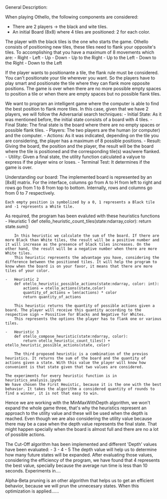 General Description:

When playing Othello, the following components are considered:
* There are 2 players → the black and wite tiles.
* An initial Board (8x8) where 4 tiles are positioned: 2 for each color.

The player with the black tiles is the one who starts the game. Othello consists of positioning new tiles, these tiles need to flank your opposite's tiles. To accomplishing that you have a maximum of 8 movements which are:
    -   Right
    -   Left
    -   Up
    -   Down
    -   Up to the Right
    -   Up to the Left
    -   Down to the Right
    -   Down to the Left

If the player wants to positionante a tile, the flank rule must be considered. You can't positionate your tile wherever you want. So the players have to play smart and positionate the tile where they can flank more opposite positions. 
The game is over when there are no more possible empty spaces to position a tile or when there are empty spaces but no possible flank tiles. 


We want to program an intelligent game where the computer is able to find the best position to flank more tiles. 
In this case, given that we have 2 players,  we will follow the Adversarial search techniques:
    -   Initial State: As it was mentioned before, the initial state consists of a board with 4 tiles. 
    -   Final State: The final state is the board where there are no empty spaces or possible flank tiles. 
    -   Players: The two players are the human (or computer) and the computer.
    -   Actions: As it was indicated, depending on the tile you are considering, the player has a maximum of 8 possible positions. 
    -   Result: Giving the board, the position and the player, the result will be the board where the tile is positioned and the corresponding tile(s) was/were flanked.
    -   Utility: Given a final state, the utility function calculated a valyue to express if the player wins or loses. 
    -   Terminal Test: It determines if the game is over. 

Understanding our board:
    The implemented board is represented by an [8x8] matrix. For the interface, columns go from A to H from left to right and rows go from 1 to 8 from top to bottom. Internally, rows and columns go from 0 to 7 respectively. 
    
    Each empty position is symbolized by a 0, 1 represents a Black tile and -1 represents a White tile.

As required, the program has been evaluted with these heuristics functions
    -   Heuristic 1
        def otello_heuristic_count_tiles(state:ndarray,color):
            return state.sum()
        
        In this heuristic we calculate the sum of the board. If there are more Black than White tiles, the result will be a positive number and it will increase as the presence of black tiles increases. On the other hand, the result will be a negative number when there are more White tiles. 
        This heuristic represents the advantage you have, considering the difference between the positioned tiles. It will help the program to know when the board is on your favor, it means that there are more tiles of your color. 

    -   Heuristic 2
        def otello_heuristic_possible_actions(state:ndarray, color: int):
            actions = otello_actions(state,color)
            quantity_of_actions = len(actions) * color
            return quantity_of_actions
        
        This heuristic returns the quantity of possible actions given a board. The player will receive this quantity according to the respective sign → Possitive for Blacks and Negative for Whites. 
        This represents the options the player has to flank one or various tiles. 
    
    -   Heuristic 3
        def otello_compose_heuristic(state:ndarray, color):
            return otello_heuristic_count_tiles() + otello_heuristic_possible_actions(state, color)
        
        The third proposed heuristic is a combination of the previos heuristics. It returns the sum of the board and the quantity of actions given a state. With this value the player will know how convenient is that state given that two values are considered. 
    
    The experiments for every heuristic function is in heuristics_analysis.ipynb
    We have chosen the First Heuistic, because it is the one with the best behavior. It takes the algorithm a considered quantity of rounds to find a winner, it is not that easy to win. 

Hence we are working with the MinMaxWithDepth algorithm, we won't expand the whole game three, that's why the heuristics  represent an approach to the utility value and these will be used when the depth is reached. Even though we are also considering the utility value because there may be a case when the depth value represents the final state. That might happen specially when the board is almost full and there are no a lot of possible actions. 

The Cut-Off algorithm has been implemented and different 'Depth' values have been evaluated:
    -  3
    -  4
    -  5
    The depth value will help us to determine how many future states will be expanded. After evaluating those values, considering the efficiency of the program, we have found that 4 represents the best value, specially because the average run time is less than 10 seconds.
    Experiments in.... 

Alpha-Beta pruning is an other algorithm that helps us to get an efficient behavior, because we will prun the unnecesary states. When this optimization is applied...... 